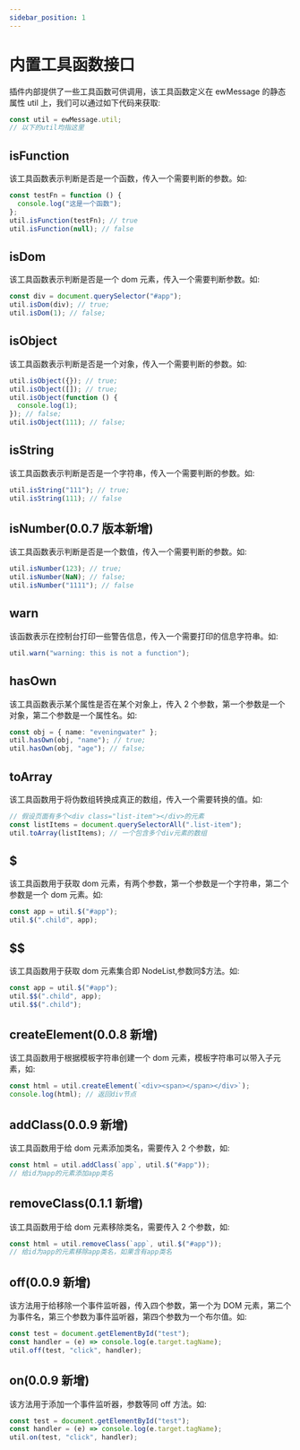 ```yaml
---
sidebar_position: 1
---
```


# 内置工具函数接口

插件内部提供了一些工具函数可供调用，该工具函数定义在 ewMessage 的静态属性 util 上，我们可以通过如下代码来获取:

```ts
const util = ewMessage.util;
// 以下的util均指这里
```

## isFunction

该工具函数表示判断是否是一个函数，传入一个需要判断的参数。如:

```ts
const testFn = function () {
  console.log("这是一个函数");
};
util.isFunction(testFn); // true
util.isFunction(null); // false
```

## isDom

该工具函数表示判断是否是一个 dom 元素，传入一个需要判断参数。如:

```ts
const div = document.querySelector("#app");
util.isDom(div); // true;
util.isDom(1); // false;
```

## isObject

该工具函数表示判断是否是一个对象，传入一个需要判断的参数。如:

```ts
util.isObject({}); // true;
util.isObject([]); // true;
util.isObject(function () {
  console.log(1);
}); // false;
util.isObject(111); // false;
```

## isString

该工具函数表示判断是否是一个字符串，传入一个需要判断的参数。如:

```ts
util.isString("111"); // true;
util.isString(111); // false
```

## isNumber(0.0.7 版本新增)

该工具函数表示判断是否是一个数值，传入一个需要判断的参数。如:

```ts
util.isNumber(123); // true;
util.isNumber(NaN); // false;
util.isNumber("1111"); // false
```

## warn

该函数表示在控制台打印一些警告信息，传入一个需要打印的信息字符串。如:

```ts
util.warn("warning: this is not a function");
```

## hasOwn

该工具函数表示某个属性是否在某个对象上，传入 2 个参数，第一个参数是一个对象，第二个参数是一个属性名。如:

```ts
const obj = { name: "eveningwater" };
util.hasOwn(obj, "name"); // true;
util.hasOwn(obj, "age"); // false;
```

## toArray

该工具函数用于将伪数组转换成真正的数组，传入一个需要转换的值。如:

```ts
// 假设页面有多个<div class="list-item"></div>的元素
const listItems = document.querySelectorAll(".list-item");
util.toArray(listItems); // 一个包含多个div元素的数组
```

## $

该工具函数用于获取 dom 元素，有两个参数，第一个参数是一个字符串，第二个参数是一个 dom 元素。如:

```ts
const app = util.$("#app");
util.$(".child", app);
```

## $$

该工具函数用于获取 dom 元素集合即 NodeList,参数同\$方法。如:

```ts
const app = util.$("#app");
util.$$(".child", app);
util.$$(".child");
```

## createElement(0.0.8 新增)

该工具函数用于根据模板字符串创建一个 dom 元素，模板字符串可以带入子元素，如:

```ts
const html = util.createElement(`<div><span></span></div>`);
console.log(html); // 返回div节点
```

## addClass(0.0.9 新增)

该工具函数用于给 dom 元素添加类名，需要传入 2 个参数，如:

```ts
const html = util.addClass(`app`, util.$("#app"));
// 给id为app的元素添加app类名
```

## removeClass(0.1.1 新增)

该工具函数用于给 dom 元素移除类名，需要传入 2 个参数，如:

```ts
const html = util.removeClass(`app`, util.$("#app"));
// 给id为app的元素移除app类名，如果含有app类名
```

## off(0.0.9 新增)

该方法用于给移除一个事件监听器，传入四个参数，第一个为 DOM 元素，第二个为事件名，第三个参数为事件监听器，第四个参数为一个布尔值。如:

```ts
const test = document.getElementById("test");
const handler = (e) => console.log(e.target.tagName);
util.off(test, "click", handler);
```

## on(0.0.9 新增)

该方法用于添加一个事件监听器，参数等同 off 方法。如:

```ts
const test = document.getElementById("test");
const handler = (e) => console.log(e.target.tagName);
util.on(test, "click", handler);
```

